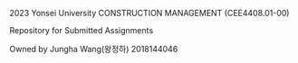 2023 Yonsei University
CONSTRUCTION MANAGEMENT (CEE4408.01-00)

Repository for Submitted Assignments

Owned by Jungha Wang(왕정하) 2018144046
